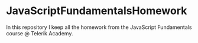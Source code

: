 # JavaScriptFundamentalsHomework
In this repository I keep all the homework from the JavaScript Fundamentals course @ Telerik Academy.
